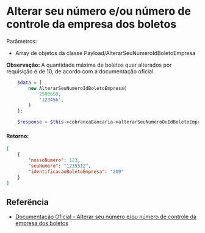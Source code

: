 # Alterar seu número e/ou número de controle da empresa dos boletos

Parâmetros:
- Array de objetos da classe Payload/AlterarSeuNumeroIdBoletoEmpresa

<b>Observação: </b>A quantidade máxima de boletos quer alterados por requisição é de 10, de acordo com a documentação oficial.

```php
    $data = [
        new AlterarSeuNumeroIdBoletoEmpresa(
            2588658,
            '123456',
        )
    ];

    $response = $this->cobrancaBancaria->alterarSeuNumeroOuIdBoletoEmpresaBoletos($data);
```

#### Retorno:

```json
[
    {
        "nossoNumero": 123,
        "seuNumero": "1235512",
        "identificacaoBoletoEmpresa": "209"
    }
]
```

## Referência

- [Documentação Oficial - Alterar seu número e/ou número de controle da empresa dos boletos](https://documenter.getpostman.com/view/20565799/Uzs6yNhe#8191a547-8fc8-4fb3-8008-daa374fcd4e7)